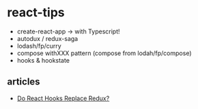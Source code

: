 # react-tips

- create-react-app -> with Typescript!
- autodux / redux-saga
- lodash/fp/curry
- compose withXXX pattern (compose from lodah/fp/compose)
- hooks & hookstate


## articles
- [Do React Hooks Replace Redux?](https://medium.com/javascript-scene/do-react-hooks-replace-redux-210bab340672)
